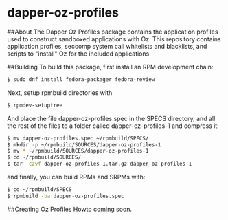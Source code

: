 # dapper-oz-profiles

##About
The Dapper Oz Profiles package contains the application profiles used to construct sandboxed applications with Oz. This repository contains application profiles, seccomp system call whitelists and blacklists, and scripts to "install" Oz for the included applications.

##Building
To build this package, first install an RPM development chain:

```bash
$ sudo dnf install fedora-packager fedora-review

```

Next, setup rpmbuild directories with

```bash
$ rpmdev-setuptree
```
And place the file dapper-oz-profiles.spec in the SPECS directory, and all the rest of the files to a folder called dapper-oz-profiles-1 and compress it:
```bash
$ mv dapper-oz-profiles.spec ~/rpmbuild/SPECS/
$ mkdir -p ~/rpmbuild/SOURCES/dapper-oz-profiles-1
$ mv * ~/rpmbuild/SOURCES/dapper-oz-profiles-1
$ cd ~/rpmbuild/SOURCES/
$ tar -czvf dapper-oz-profiles-1.tar.gz dapper-oz-profiles-1
```

and finally, you can build RPMs and SRPMs with:
```bash
$ cd ~/rpmbuild/SPECS
$ rpmbuild -ba dapper-oz-profiles.spec
```

##Creating Oz Profiles
Howto coming soon.



